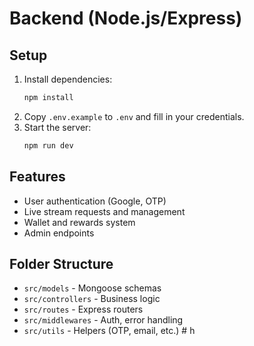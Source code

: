 # Backend (Node.js/Express)

## Setup

1. Install dependencies:
   ```bash
   npm install
   ```
2. Copy `.env.example` to `.env` and fill in your credentials.
3. Start the server:
   ```bash
   npm run dev
   ```

## Features
- User authentication (Google, OTP)
- Live stream requests and management
- Wallet and rewards system
- Admin endpoints

## Folder Structure
- `src/models` - Mongoose schemas
- `src/controllers` - Business logic
- `src/routes` - Express routers
- `src/middlewares` - Auth, error handling
- `src/utils` - Helpers (OTP, email, etc.) #   h  
 